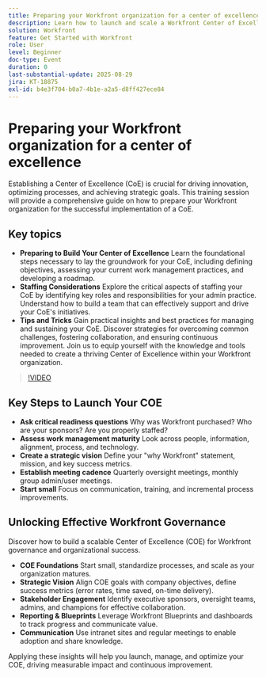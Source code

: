 ```yaml
---
title: Preparing your Workfront organization for a center of excellence
description: Learn how to launch and scale a Workfront Center of Excellence with governance strategies, executive sponsorship, and adoption best practices.
solution: Workfront
feature: Get Started with Workfront
role: User
level: Beginner
doc-type: Event
duration: 0
last-substantial-update: 2025-08-29
jira: KT-18875
exl-id: b4e3f704-b0a7-4b1e-a2a5-d8ff427ece84
---
```

# Preparing your Workfront organization for a center of excellence

Establishing a Center of Excellence (CoE) is crucial for driving innovation, optimizing processes, and achieving strategic goals. This training session will provide a comprehensive guide on how to prepare your Workfront organization for the successful implementation of a CoE. 

## Key topics

* **Preparing to Build Your Center of Excellence** Learn the foundational steps necessary to lay the groundwork for your CoE, including defining objectives, assessing your current work management practices, and developing a roadmap.
* **Staffing Considerations** Explore the critical aspects of staffing your CoE by identifying key roles and responsibilities for your admin practice. Understand how to build a team that can effectively support and drive your CoE's initiatives.
* **Tips and Tricks** Gain practical insights and best practices for managing and sustaining your CoE. Discover strategies for overcoming common challenges, fostering collaboration, and ensuring continuous improvement. Join us to equip yourself with the knowledge and tools needed to create a thriving Center of Excellence within your Workfront organization.

>[!VIDEO](https://video.tv.adobe.com/v/3471495/?learn=on&enablevpops)

## Key Steps to Launch Your COE

* **Ask critical readiness questions** Why was Workfront purchased? Who are your sponsors? Are you properly staffed?
* **Assess work management maturity** Look across people, information, alignment, process, and technology.
* **Create a strategic vision** Define your "why Workfront" statement, mission, and key success metrics.
* **Establish meeting cadence** Quarterly oversight meetings, monthly group admin/user meetings.
* **Start small** Focus on communication, training, and incremental process improvements.

## Unlocking Effective Workfront Governance

Discover how to build a scalable Center of Excellence (COE) for Workfront governance and organizational success.

* **COE Foundations** Start small, standardize processes, and scale as your organization matures.
* **Strategic Vision** Align COE goals with company objectives, define success metrics (error rates, time saved, on-time delivery).
* **Stakeholder Engagement** Identify executive sponsors, oversight teams, admins, and champions for effective collaboration.
* **Reporting & Blueprints** Leverage Workfront Blueprints and dashboards to track progress and communicate value.
* **Communication** Use intranet sites and regular meetings to enable adoption and share knowledge.

Applying these insights will help you launch, manage, and optimize your COE, driving measurable impact and continuous improvement.

